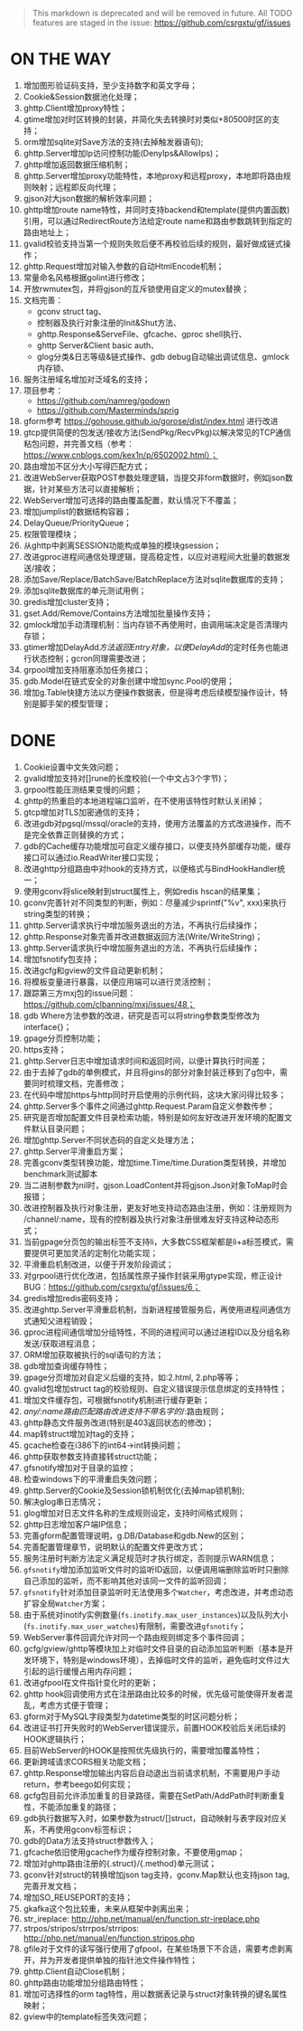 > This markdown is deprecated and will be removed in future. All TODO features are staged in the issue: https://github.com/csrgxtu/gf/issues

# ON THE WAY
1. 增加图形验证码支持，至少支持数字和英文字母；
1. Cookie&Session数据池化处理；
1. ghttp.Client增加proxy特性；
1. gtime增加对时区转换的封装，并简化失去转换时对类似+80500时区的支持；
1. orm增加sqlite对Save方法的支持(去掉触发器语句);
1. ghttp.Server增加Ip访问控制功能(DenyIps&AllowIps)；
1. ghttp增加返回数据压缩机制；
1. ghttp.Server增加proxy功能特性，本地proxy和远程proxy，本地即将路由规则映射；远程即反向代理；
1. gjson对大json数据的解析效率问题；
1. ghttp增加route name特性，并同时支持backend和template(提供内置函数)引用，可以通过RedirectRoute方法给定route name和路由参数跳转到指定的路由地址上；
1. gvalid校验支持当第一个规则失败后便不再校验后续的规则，最好做成链式操作；
1. ghttp.Request增加对输入参数的自动HtmlEncode机制；
1. 常量命名风格根据golint进行修改；
1. 开放rwmutex包，并将gjson的互斥锁使用自定义的mutex替换；
1. 文档完善：
    - gconv struct tag、
    - 控制器及执行对象注册的Init&Shut方法、
    - ghttp.Response&ServeFile、gfcache、gproc shell执行、
    - ghttp Server&Client basic auth、
    - glog分类&日志等级&链式操作、gdb debug自动输出调试信息、gmlock内存锁、
1. 服务注册域名增加对泛域名的支持；
1. 项目参考：
    - https://github.com/namreg/godown
    - https://github.com/Masterminds/sprig
1. gform参考 https://gohouse.github.io/gorose/dist/index.html 进行改进
1. gtcp提供简便的包发送/接收方法(SendPkg/RecvPkg)以解决常见的TCP通信粘包问题，并完善文档（参考：https://www.cnblogs.com/kex1n/p/6502002.html）；
1. 路由增加不区分大小写得匹配方式；
1. 改进WebServer获取POST参数处理逻辑，当提交非form数据时，例如json数据，针对某些方法可以直接解析；
1. WebServer增加可选择的路由覆盖配置，默认情况下不覆盖；
1. 增加jumplist的数据结构容器；
1. DelayQueue/PriorityQueue；
1. 权限管理模块；
1. 从ghttp中剥离SESSION功能构成单独的模块gsession；
1. 改进gproc进程间通信处理逻辑，提高稳定性，以应对进程间大批量的数据发送/接收；
1. 添加Save/Replace/BatchSave/BatchReplace方法对sqlite数据库的支持；
1. 添加sqlite数据库的单元测试用例；
1. gredis增加cluster支持；
1. gset.Add/Remove/Contains方法增加批量操作支持；
1. gmlock增加手动清理机制：当内存锁不再使用时，由调用端决定是否清理内存锁；
1. gtimer增加DelayAdd*方法返回Entry对象，以便DelayAdd*的定时任务也能进行状态控制；gcron同理需要改进；
1. grpool增加支持阻塞添加任务接口；
1. gdb.Model在链式安全的对象创建中增加sync.Pool的使用；
1. 增加g.Table快捷方法以方便操作数据表，但是得考虑后续模型操作设计，特别是脚手架的模型管理；






# DONE
1. Cookie设置中文失效问题；
1. gvalid增加支持对[]rune的长度校验(一个中文占3个字节)；
1. grpool性能压测结果变慢的问题；
1. ghttp的热重启的本地进程端口监听，在不使用该特性时默认关闭掉；
1. gtcp增加对TLS加密通信的支持；
1. 改进gdb对pgsql/mssql/oracle的支持，使用方法覆盖的方式改进操作，而不是完全依靠正则替换的方式；
1. gdb的Cache缓存功能增加可自定义缓存接口，以便支持外部缓存功能，缓存接口可以通过io.ReadWriter接口实现；
1. 改进ghttp分组路由中对hook的支持方式，以便格式与BindHookHandler统一；
1. 使用gconv将slice映射到struct属性上，例如redis hscan的结果集；
1.  gconv完善针对不同类型的判断，例如：尽量减少sprintf("%v", xxx)来执行string类型的转换；
2.  ghttp.Server请求执行中增加服务退出的方法，不再执行后续操作；
3.  ghttp.Response对象完善并改进数据返回方法(Write/WriteString)；
4.  ghttp.Server请求执行中增加服务退出的方法，不再执行后续操作；
5.  增加fsnotify包支持；
6.  改进gcfg和gview的文件自动更新机制；
7.  将模板变量进行暴露，以便应用端可以进行灵活控制；
8.  跟踪第三方mxj包的issue问题：https://github.com/clbanning/mxj/issues/48；
9.  gdb Where方法参数的改进，研究是否可以将string参数类型修改为interface{}；
10. gpage分页控制功能；
11. https支持；
12. ghttp.Server日志中增加请求时间和返回时间，以便计算执行时间差；
13. 由于去掉了gdb的单例模式，并且将gins的部分对象封装迁移到了g包中，需要同时梳理文档，完善修改；
14. 在代码中增加https与http同时开启使用的示例代码，这块大家问得比较多；
15. ghttp.Server多个事件之间通过ghttp.Request.Param自定义参数传参；
16. 研究是否增加配置文件目录检索功能，特别是如何友好改进开发环境的配置文件默认目录问题；
17. 增加ghttp.Server不同状态码的自定义处理方法；
18. ghttp.Server平滑重启方案；
19. 完善gconv类型转换功能，增加time.Time/time.Duration类型转换，并增加benchmark测试脚本
20. 当二进制参数为nil时，gjson.LoadContent并将gjson.Json对象ToMap时会报错；
21. 改进控制器及执行对象注册，更友好地支持动态路由注册，例如：注册规则为 /channel/:name，现有的控制器及执行对象注册很难友好支持这种动态形式；
22. 当前gpage分页包的输出标签不支持li，大多数CSS框架都是li+a标签模式，需要提供可更加灵活的定制化功能实现；
23. 平滑重启机制改进，以便于开发阶段调试；
24. 对grpool进行优化改进，包括属性原子操作封装采用gtype实现，修正设计BUG：https://github.com/csrgxtu/gf/issues/6；
25. gredis增加redis密码支持；
26. 改进ghttp.Server平滑重启机制，当新进程接管服务后，再使用进程间通信方式通知父进程销毁；
27. gproc进程间通信增加分组特性，不同的进程间可以通过进程ID以及分组名称发送/获取进程消息；
28. ORM增加获取被执行的sql语句的方法；
29. gdb增加查询缓存特性；
30. gpage分页增加对自定义后缀的支持，如:2.html, 2.php等等；
31. gvalid包增加struct tag的校验规则、自定义错误提示信息绑定的支持特性；
32. 增加文件缓存包，可根据fsnotify机制进行缓存更新；
33. *any/:name路由匹配路由改进支持不带名字的*/:路由规则；
34. ghttp静态文件服务改进(特别是403返回状态的修改)；
35. map转struct增加对tag的支持；
36. gcache检查在i386下的int64->int转换问题；
37. ghttp获取参数支持直接转struct功能；
38. gfsnotify增加对于目录的监控；
39. 检查windows下的平滑重启失效问题；
40. ghttp.Server的Cookie及Session锁机制优化(去掉map锁机制);
41. 解决glog串日志情况；
42. glog增加对日志文件名称的生成规则设定，支持时间格式规则；
43. ghttp日志增加客户端IP信息；
44. 完善gform配置管理说明，g.DB/Database和gdb.New的区别；
1. 完善配置管理章节，说明默认的配置文件更改方式；
1. 服务注册时判断方法定义满足规范时才执行绑定，否则提示WARN信息；
1. `gfsnotify`增加添加监听文件时的监听ID返回，以便调用端删除监听时只删除自己添加的监听，而不影响其他对该同一文件的监听回调；
1. `gfsnotify`针对添加目录监听时无法使用多个`Watcher`，考虑改进，并考虑动态扩容全局`Watcher`方案；
1. 由于系统对inotify实例数量(`fs.inotify.max_user_instances`)以及队列大小(`fs.inotify.max_user_watches`)有限制，需要改进`gfsnotify`；
1. WebServer事件回调允许对同一个路由规则绑定多个事件回调；
1. gcfg/gview/ghttp等模块加上对临时文件目录的自动添加监听判断（基本是开发环境下，特别是windows环境），去掉临时文件的监听，避免临时文件过大引起的运行缓慢占用内存问题；
1. 改进gfpool在文件指针变化时的更新；
1. ghttp hook回调使用方式在注册路由比较多的时候，优先级可能使得开发者混乱，考虑方式便于管理；
1. gform对于MySQL字段类型为datetime类型的时区问题分析；
1. 改进证书打开失败时的WebServer错误提示，前置HOOK校验后关闭后续的HOOK逻辑执行；
1. 目前WebServer的HOOK是按照优先级执行的，需要增加覆盖特性；
1. 更新跨域请求CORS相关功能文档；
1. ghttp.Response增加输出内容后自动退出当前请求机制，不需要用户手动return，参考beego如何实现；
1. gcfg包目前允许添加重复的目录路径，需要在SetPath/AddPath时判断重复性，不能添加重复的路径；
1. gdb执行数据写入时，如果参数为struct/[]struct，自动映射与表字段对应关系，不再使用gconv标签标识；
1. gdb的Data方法支持struct参数传入；
1. gfcache依旧使用gcache作为缓存控制对象，不要使用gmap；
1. 增加对ghttp路由注册的{.struct}/{.method}单元测试；
1. gconv针对struct的转换增加json tag支持，gconv.Map默认也支持json tag, 完善开发文档；
1. 增加SO_REUSEPORT的支持；
1. gkafka这个包比较重，未来从框架中剥离出来；
1. str_ireplace: http://php.net/manual/en/function.str-ireplace.php
1. strpos/stripos/strrpos/strripos: http://php.net/manual/en/function.stripos.php
1. gfile对于文件的读写强行使用了gfpool，在某些场景下不合适，需要考虑剥离开，并为开发者提供单独的指针池文件操作特性；
1. ghttp.Client自动Close机制；
1. ghttp路由功能增加分组路由特性；
1. 增加可选择性的orm tag特性，用以数据表记录与struct对象转换的键名属性映射；
1. gview中的template标签失效问题；

